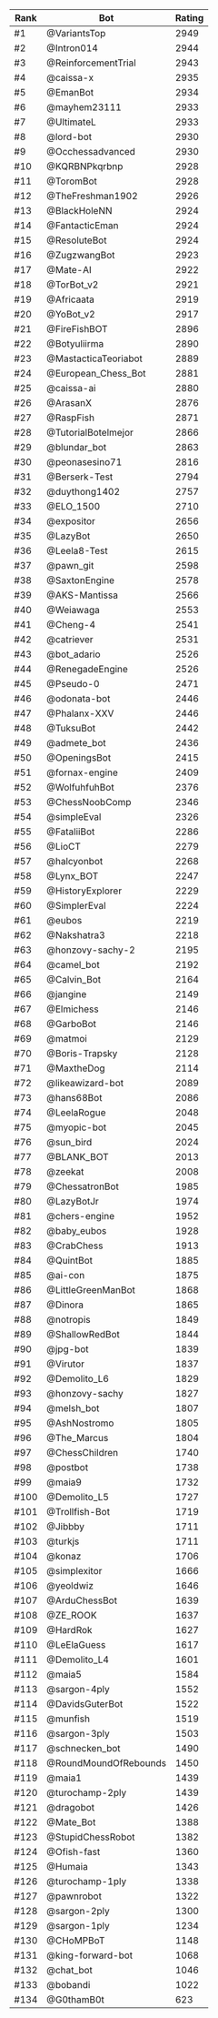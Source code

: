 Rank|Bot|Rating
---|---|---
#1|@VariantsTop|2949
#2|@Intron014|2944
#3|@ReinforcementTrial|2943
#4|@caissa-x|2935
#5|@EmanBot|2934
#6|@mayhem23111|2933
#7|@UltimateL|2933
#8|@lord-bot|2930
#9|@Occhessadvanced|2930
#10|@KQRBNPkqrbnp|2928
#11|@ToromBot|2928
#12|@TheFreshman1902|2926
#13|@BlackHoleNN|2924
#14|@FantacticEman|2924
#15|@ResoluteBot|2924
#16|@ZugzwangBot|2923
#17|@Mate-AI|2922
#18|@TorBot_v2|2921
#19|@Africaata|2919
#20|@YoBot_v2|2917
#21|@FireFishBOT|2896
#22|@Botyuliirma|2890
#23|@MastacticaTeoriabot|2889
#24|@European_Chess_Bot|2881
#25|@caissa-ai|2880
#26|@ArasanX|2876
#27|@RaspFish|2871
#28|@TutorialBotelmejor|2866
#29|@blundar_bot|2863
#30|@peonasesino71|2816
#31|@Berserk-Test|2794
#32|@duythong1402|2757
#33|@ELO_1500|2710
#34|@expositor|2656
#35|@LazyBot|2650
#36|@Leela8-Test|2615
#37|@pawn_git|2598
#38|@SaxtonEngine|2578
#39|@AKS-Mantissa|2566
#40|@Weiawaga|2553
#41|@Cheng-4|2541
#42|@catriever|2531
#43|@bot_adario|2526
#44|@RenegadeEngine|2526
#45|@Pseudo-0|2471
#46|@odonata-bot|2446
#47|@Phalanx-XXV|2446
#48|@TuksuBot|2442
#49|@admete_bot|2436
#50|@OpeningsBot|2415
#51|@fornax-engine|2409
#52|@WolfuhfuhBot|2376
#53|@ChessNoobComp|2346
#54|@simpleEval|2326
#55|@FataliiBot|2286
#56|@LioCT|2279
#57|@halcyonbot|2268
#58|@Lynx_BOT|2247
#59|@HistoryExplorer|2229
#60|@SimplerEval|2224
#61|@eubos|2219
#62|@Nakshatra3|2218
#63|@honzovy-sachy-2|2195
#64|@camel_bot|2192
#65|@Calvin_Bot|2164
#66|@jangine|2149
#67|@Elmichess|2146
#68|@GarboBot|2146
#69|@matmoi|2129
#70|@Boris-Trapsky|2128
#71|@MaxtheDog|2114
#72|@likeawizard-bot|2089
#73|@hans68Bot|2086
#74|@LeelaRogue|2048
#75|@myopic-bot|2045
#76|@sun_bird|2024
#77|@BLANK_BOT|2013
#78|@zeekat|2008
#79|@ChessatronBot|1985
#80|@LazyBotJr|1974
#81|@chers-engine|1952
#82|@baby_eubos|1928
#83|@CrabChess|1913
#84|@QuintBot|1885
#85|@ai-con|1875
#86|@LittleGreenManBot|1868
#87|@Dinora|1865
#88|@notropis|1849
#89|@ShallowRedBot|1844
#90|@jpg-bot|1839
#91|@Virutor|1837
#92|@Demolito_L6|1829
#93|@honzovy-sachy|1827
#94|@melsh_bot|1807
#95|@AshNostromo|1805
#96|@The_Marcus|1804
#97|@ChessChildren|1740
#98|@postbot|1738
#99|@maia9|1732
#100|@Demolito_L5|1727
#101|@Trollfish-Bot|1719
#102|@Jibbby|1711
#103|@turkjs|1711
#104|@konaz|1706
#105|@simplexitor|1666
#106|@yeoldwiz|1646
#107|@ArduChessBot|1639
#108|@ZE_ROOK|1637
#109|@HardRok|1627
#110|@LeElaGuess|1617
#111|@Demolito_L4|1601
#112|@maia5|1584
#113|@sargon-4ply|1552
#114|@DavidsGuterBot|1522
#115|@munfish|1519
#116|@sargon-3ply|1503
#117|@schnecken_bot|1490
#118|@RoundMoundOfRebounds|1450
#119|@maia1|1439
#120|@turochamp-2ply|1439
#121|@dragobot|1426
#122|@Mate_Bot|1388
#123|@StupidChessRobot|1382
#124|@Ofish-fast|1360
#125|@Humaia|1343
#126|@turochamp-1ply|1338
#127|@pawnrobot|1322
#128|@sargon-2ply|1300
#129|@sargon-1ply|1234
#130|@CHoMPBoT|1148
#131|@king-forward-bot|1068
#132|@chat_bot|1046
#133|@bobandi|1022
#134|@G0thamB0t|623
